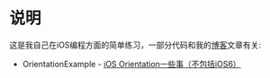 # 说明
这是我自己在iOS编程方面的简单练习，一部分代码和我的[博客](http://hikui.is-programmer.com )文章有关:

* OrientationExample - [iOS Orientation一些事（不包括iOS6）](http://hikui.is-programmer.com/posts/35554.html)